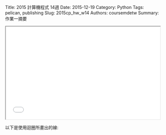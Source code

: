 Title: 2015 計算機程式 14週
Date: 2015-12-19
Category: Python
Tags: pelican, publishing
Slug: 2015cp_hw_w14
Authors: coursemdetw
Summary: 作業一摘要

<iframe src="W14.html" width="500" height="300"></iframe>

                    
以下是使用迴圈所畫出的線:
                
<div class="entry-content"><!-- 導入 brython.js -->

<script type="text/javascript" src="http://brython.info/src/brython_dist.js"></script>
<!-- 啟動 brython() -->

<script>
window.onload=function(){
brython(1);
}
</script>

<!-- 以下利用 Brython 程式執行繪圖 -->

<canvas id="syuan" width="200" height="200"></canvas>

<script type="text/python3">
# 導入 doc
from browser import document as doc
from browser import console
import math

# 準備繪圖畫布
canvas1 = doc["syuan"]
ctx1 = canvas1.getContext("2d")

# 開始畫直線
for i in range(11):
    ctx1.beginPath()
    ctx1.lineWidth = 5
    ctx1.moveTo(0,0+i*20 )
    ctx1.lineTo(200,0+i*20 )
    ctx1.strokeStyle = "#FF1493"
    ctx1.stroke()
    
for i in range(11):
    ctx1.beginPath()
    ctx1.lineWidth = 5
    ctx1.moveTo(0+i*20, 0)
    ctx1.lineTo(0+i*20, 200)
    ctx1.strokeStyle = "#4169E1"
    ctx1.stroke()

</script>

